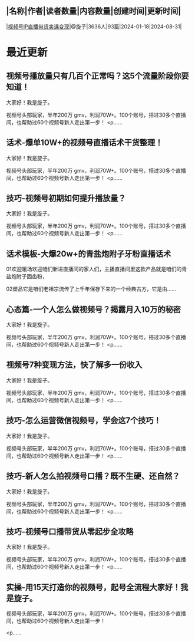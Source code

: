 |名称|作者|读者数量|内容数量|创建时间|更新时间|
---
|[视频号IP直播带货卖课变现](https://xiaobot.net/p/xuan626?refer=0b133df9-27dc-423b-8101-639049001c13)|@旋子|3636人|93篇|2024-01-18|2024-08-31|

# 最近更新
## 视频号播放量只有几百个正常吗？这5个流量阶段你要知道！
大家好！我是旋子。

视频号头部玩家，半年200万 gmv，利润70W+。100个账号，搭过30多个直播间，也帮助过60个视频号新人走出第一步！
<p......
## 话术-爆单10W+的视频号直播话术干货整理！
大家好！我是旋子。

视频号头部玩家，半年200万 gmv，利润70W+。100个账号，搭过30多个直播间，也帮助过60个视频号新人走出第一步！
<p......
## 技巧-视频号初期如何提升播放量？
大家好！我是旋子。

视频号头部玩家，半年200万 gmv，利润70W+。100个账号，搭过30多个直播间，也帮助过60个视频号新人走出第一步！
<p......
## 话术模板-大爆20w+的青盐炮附子牙粉直播话术
01欢迎暖场欢迎咱们新进直播间的家人们，主播直播间里这款产品就是咱们的青盐炮附子固齿粉，

02塑品它是咱们老祖宗流传了上千年保存下来的一个经典古方，它是由......
## 心态篇-一个人怎么做视频号？揭露月入10万的秘密
大家好！我是旋子。

视频号头部玩家，半年200万 gmv，利润70W+。100个账号，搭过30多个直播间，也帮助过60个视频号新人走出第一步！
<p......
## 视频号7种变现方法，快了解多一份收入
大家好！我是旋子。

视频号头部玩家，半年200万 gmv，利润70W+。100个账号，搭过30多个直播间，也帮助过60个视频号新人走出第一步！
<p......
## 技巧-怎么运营微信视频号，学会这7个技巧！
大家好！我是旋子。

视频号头部玩家，半年200万 gmv，利润70W+。100个账号，搭过30多个直播间，也帮助过60个视频号新人走出第一步！
<p......
## 技巧-新人怎么拍视频号口播？既不生硬、还自然？
大家好！我是旋子。

视频号头部玩家，半年200万 gmv，利润70W+。100个账号，搭过30多个直播间，也帮助过60个视频号新人走出第一步！
<p......
## 技巧-视频号口播带货从零起步全攻略
大家好！我是旋子。

视频号头部玩家，半年200万 gmv，利润70W+。100个账号，搭过30多个直播间，也帮助过60个视频号新人走出第一步！
<p......
## 实操-用15天打造你的视频号，起号全流程大家好！我是旋子。

视频号头部玩家，半年200万 gmv，利润70W+。100个账号，搭过30多个直播间，也帮助过60个视频号新人走出第一步！

<p......

